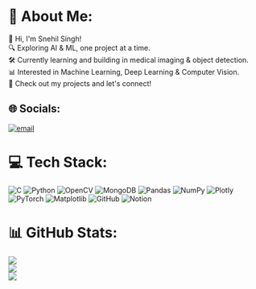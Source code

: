 # 💫 About Me:
👋 Hi, I'm Snehil Singh!<br>🔍 Exploring AI & ML, one project at a time.<br>🛠 Currently learning and building in medical imaging & object detection.<br>📊 Interested in Machine Learning, Deep Learning & Computer Vision.<br>📂 Check out my projects and let's connect!


## 🌐 Socials:
[![email](https://img.shields.io/badge/Email-D14836?logo=gmail&logoColor=white)](mailto:snehil.singh5151@gmail.com) 

# 💻 Tech Stack:
![C](https://img.shields.io/badge/c-%2300599C.svg?style=for-the-badge&logo=c&logoColor=white) ![Python](https://img.shields.io/badge/python-3670A0?style=for-the-badge&logo=python&logoColor=ffdd54) ![OpenCV](https://img.shields.io/badge/opencv-%23white.svg?style=for-the-badge&logo=opencv&logoColor=white) ![MongoDB](https://img.shields.io/badge/MongoDB-%234ea94b.svg?style=for-the-badge&logo=mongodb&logoColor=white) ![Pandas](https://img.shields.io/badge/pandas-%23150458.svg?style=for-the-badge&logo=pandas&logoColor=white) ![NumPy](https://img.shields.io/badge/numpy-%23013243.svg?style=for-the-badge&logo=numpy&logoColor=white) ![Plotly](https://img.shields.io/badge/Plotly-%233F4F75.svg?style=for-the-badge&logo=plotly&logoColor=white) ![PyTorch](https://img.shields.io/badge/PyTorch-%23EE4C2C.svg?style=for-the-badge&logo=PyTorch&logoColor=white) ![Matplotlib](https://img.shields.io/badge/Matplotlib-%23ffffff.svg?style=for-the-badge&logo=Matplotlib&logoColor=black) ![GitHub](https://img.shields.io/badge/github-%23121011.svg?style=for-the-badge&logo=github&logoColor=white) ![Notion](https://img.shields.io/badge/Notion-%23000000.svg?style=for-the-badge&logo=notion&logoColor=white)
# 📊 GitHub Stats:
![](https://github-readme-stats.vercel.app/api?username=snehil-mod&theme=dark&hide_border=false&include_all_commits=false&count_private=false)<br/>
![](https://nirzak-streak-stats.vercel.app/?user=snehil-mod&theme=dark&hide_border=false)<br/>
![](https://github-readme-stats.vercel.app/api/top-langs/?username=snehil-mod&theme=dark&hide_border=false&include_all_commits=false&count_private=false&layout=compact)

<!-- Proudly created with GPRM ( https://gprm.itsvg.in ) -->